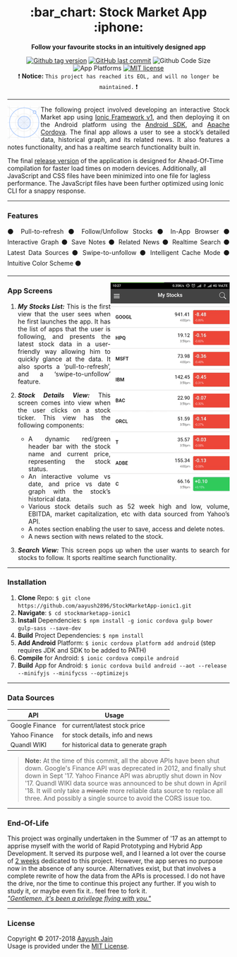 <div align="center">
<h1>:bar_chart: Stock Market App :iphone:</h1>

**Follow your favourite stocks in an intuitively designed app**

[![Github tag version](https://img.shields.io/github/tag/aayush2896/StockMarketApp-ionic1.svg?label=version)](https://github.com/aayush2896/StockMarketApp-ionic1/releases) [![GitHub last commit](https://img.shields.io/github/last-commit/aayush2896/StockMarketApp-ionic1.svg)](#end-of-life) ![Github Code Size](https://img.shields.io/github/languages/code-size/aayush2896/StockMarketApp-ionic1.svg) ![App Platforms](https://img.shields.io/badge/Platforms-%20Android%20|%20iOS%20-black.svg?colorB=000000) [![MIT license](https://img.shields.io/badge/License-MIT-blue.svg)](https://aayush.mit-license.org/2017-2018)<br>
:heavy_exclamation_mark: __Notice:__ `This project has reached its EOL, and will no longer be maintained.` :heavy_exclamation_mark:

</div>

----

<img src="/resources/android/icon/drawable-xxxhdpi-icon.png" alt="App Icon" align="left" width="15%"><p align="justify">
The following project involved developing an interactive Stock Market app using [Ionic Framework v1](https://ionicframework.com/docs/v1), and then deploying it on the Android platform using the [Android SDK](https://developer.android.com/studio), and [Apache Cordova](https://cordova.apache.org). The final app allows a user to see a stock’s detailed data, historical graph, and its related news. It also features a notes functionality, and has a realtime search functionality built in.

The final [release version](https://github.com/aayush2896/StockMarketApp-ionic1/releases/download/v1.0.0/StocksApp-signed.apk) of the application is designed for Ahead-Of-Time compilation for faster load times on modern devices. Additionally, all JavaScript and CSS files have been minimized into one file for lagless performance. The JavaScript files have been further optimized using Ionic CLI for a snappy response.
</p>

----

### Features

<div align="justify">

⚫ Pull-to-refresh ⚫ Follow/Unfollow Stocks ⚫ In-App Browser ⚫ Interactive Graph ⚫ Save Notes ⚫ Related News ⚫ Realtime Search ⚫ Latest Data Sources ⚫ Swipe-to-unfollow ⚫ Intelligent Cache Mode ⚫ Intuitive Color Scheme ⚫

</div>

----

<a href="https://imgur.com/a/Xoe1Y55"><img src="/resources/screens/screens.gif" align="right" alt="Screenshots Album"></a>

### App Screens

<div align="justify">

1.  ***My Stocks List:*** This is the first view that the user sees when he first launches the app. It has the list of apps that the user is following, and presents the latest stock data in a user-friendly way allowing him to quickly glance at the data. It also sports a ‘pull-to-refresh’, and a ‘swipe-to-unfollow’ feature.

2.	***Stock Details View:*** This screen comes into view when the user clicks on a stock ticker. This view has the following components:
    * A dynamic red/green header bar with the stock name and current price, representing the stock status.
    * An interactive volume vs date, and price vs date graph with the stock’s historical data.
    * Various stock details such as 52 week high and low, volume, EBITDA, market capitalization, etc with data sourced from Yahoo’s API.
    * A notes section enabling the user to save, access and delete notes.
    * A news section with news related to the stock.

3.	***Search View:*** This screen pops up when the user wants to search for stocks to follow. It sports realtime search functionality.

</div>

----

### Installation

1. **Clone** Repo: `$ git clone https://github.com/aayush2896/StockMarketApp-ionic1.git`
2. **Navigate**: `$ cd stockmarketapp-ionic1`
3. **Install** Dependencies: `$ npm install -g ionic cordova gulp bower gulp-sass --save-dev`
4. **Build** Project Dependencies: `$ npm install`
5. **Add Android** Platform: `$ ionic cordova platform add android` (step requires JDK and SDK to be added to PATH)
6. **Compile** for Android: `$ ionic cordova compile android`
7. **Build** App for Android: `$ ionic cordova build android --aot --release --minifyjs --minifycss --optimizejs`

-----

### Data Sources

**API** | **Usage**
----|----
Google Finance | for current/latest stock price
Yahoo Finance | for stock details, info and news
Quandl WIKI | for historical data to generate graph

> **Note:** At the time of this commit, all the above APIs have been shut down. Google's Finance API was deprecated in 2012, and finally shut down in Sept '17. Yahoo Finance API was abruptly shut down in Nov '17. Quandl WIKI data source was announced to be shut down in April '18. It will only take a ~~miracle~~ more reliable data source to replace all three. And possibly a single source to avoid the CORS issue too.

----

### End-Of-Life

This project was orginally undertaken in the Summer of '17 as an attempt to apprise myself with the world of Rapid Prototyping and Hybrid App Development. It served its purpose well, and I learned a lot over the course of [2 weeks](https://github.com/aayush2896/StockMarketApp-ionic1/commits/master) dedicated to this project. However, the app serves no purpose now in the absence of any source. Alternatives exist, but that involves a complete rewrite of how the data from the APIs is processed. I do not have the drive, nor the time to continue this project any further. If you wish to study it, or maybe even fix it.. feel free to fork it.
<br> _["Gentlemen, it's been a privilege flying with you."](https://youtu.be/zZTH3HdE8Sg?t=1m10s)_

----

### License
Copyright © 2017-2018 [Aayush Jain](https://keybase.io/aayushjain)<br>
Usage is provided under the [MIT License](https://aayush.mit-license.org/2017-2018).
